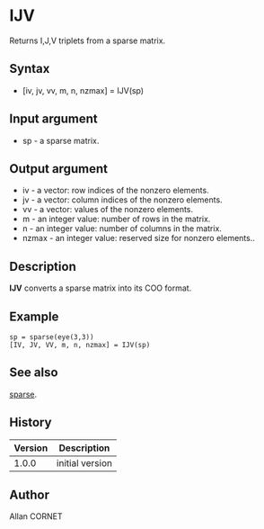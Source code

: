 

# IJV

Returns I,J,V triplets from a sparse matrix.

## Syntax

- [iv, jv, vv, m, n, nzmax] = IJV(sp)

## Input argument

 - sp - a sparse matrix.

## Output argument

 - iv - a vector: row indices of the nonzero elements.
 - jv - a vector: column indices of the nonzero elements.
 - vv - a vector: values of the nonzero elements.
 - m - an integer value: number of rows in the matrix.
 - n - an integer value: number of columns in the matrix.
 - nzmax - an integer value: reserved size for nonzero elements..

## Description


  <p><b>IJV</b> converts a sparse matrix into its COO format.</p>


## Example

```Nelson
sp = sparse(eye(3,3))
[IV, JV, VV, m, n, nzmax] = IJV(sp)
```

## See also

[sparse](sparse.md).
## History

|Version|Description|
|------|------|
|1.0.0|initial version|


## Author

Allan CORNET



